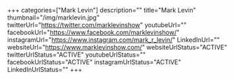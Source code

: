 +++
categories=["Mark Levin"]
description=""
title="Mark Levin"
thumbnail="/img/marklevin.jpg"
twitterUrl="https://twitter.com/marklevinshow"
youtubeUrl=""
facebookUrl="https://www.facebook.com/marklevinshow/"
instagramUrl="https://www.instagram.com/mark_r_levin/"
LinkedInUrl=""
websiteUrl="https://www.marklevinshow.com/"
websiteUrlStatus="ACTIVE"
twitterUrlStatus="ACTIVE"
youtubeUrlStatus=""
facebookUrlStatus="ACTIVE"
instagramUrlStatus="ACTIVE"
LinkedInUrlStatus=""
+++
